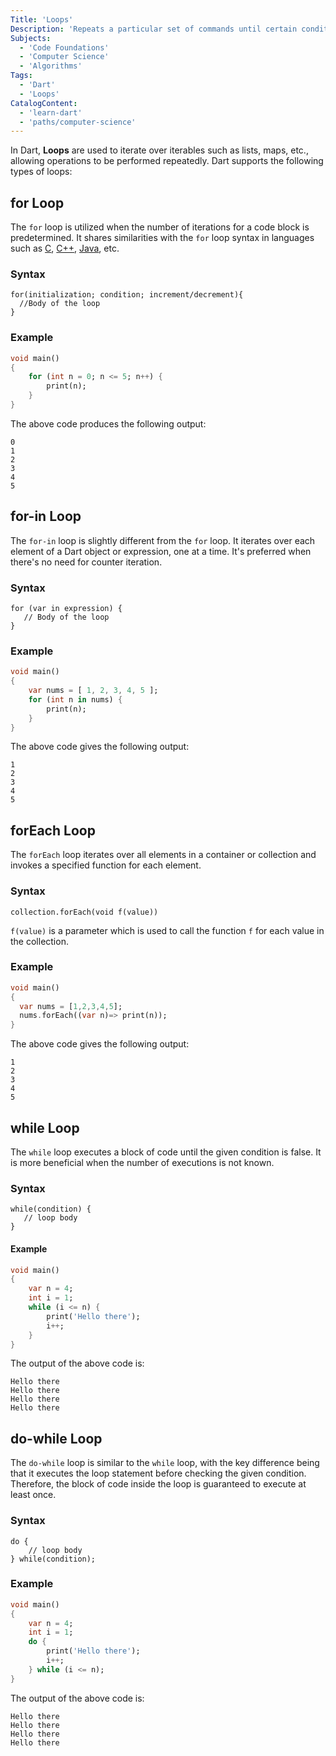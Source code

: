 ```yaml
---
Title: 'Loops'
Description: 'Repeats a particular set of commands until certain conditions are met.'
Subjects:
  - 'Code Foundations'
  - 'Computer Science'
  - 'Algorithms'
Tags:
  - 'Dart'
  - 'Loops'
CatalogContent:
  - 'learn-dart'
  - 'paths/computer-science'
---
```


In Dart, **Loops** are used to iterate over iterables such as lists, maps, etc., allowing operations to be performed repeatedly.
Dart supports the following types of loops:

## for Loop

The `for` loop is utilized when the number of iterations for a code block is predetermined. It shares similarities with the `for` loop syntax in languages such as [C](https://www.codecademy.com/resources/docs/c), [C++](https://www.codecademy.com/resources/docs/cpp), [Java](https://www.codecademy.com/resources/docs/java), etc.

### Syntax

```pseudo
for(initialization; condition; increment/decrement){
  //Body of the loop
}
```

### Example

```dart
void main()
{
    for (int n = 0; n <= 5; n++) {
        print(n);
    }
}
```

The above code produces the following output:

```shell
0
1
2
3
4
5
```

## for-in Loop

The `for-in` loop is slightly different from the `for` loop. It iterates over each element of a Dart object or expression, one at a time. It's preferred when there's no need for counter iteration.

### Syntax

```pseudo
for (var in expression) {
   // Body of the loop
}
```

### Example

```dart
void main()
{
    var nums = [ 1, 2, 3, 4, 5 ];
    for (int n in nums) {
        print(n);
    }
}
```

The above code gives the following output:

```shell
1
2
3
4
5
```

## forEach Loop

The `forEach` loop iterates over all elements in a container or collection and invokes a specified function for each element.

### Syntax

```pseudo
collection.forEach(void f(value))
```

`f(value)` is a parameter which is used to call the function `f` for each value in the collection.

### Example

```dart
void main()
{
  var nums = [1,2,3,4,5];
  nums.forEach((var n)=> print(n));
}
```

The above code gives the following output:

```shell
1
2
3
4
5
```

## while Loop

The `while` loop executes a block of code until the given condition is false. It is more beneficial when the number of executions is not known.

### Syntax

```pseudo
while(condition) {
   // loop body
}
```

#### Example

```dart
void main()
{
    var n = 4;
    int i = 1;
    while (i <= n) {
        print('Hello there');
        i++;
    }
}
```

The output of the above code is:

```shell
Hello there
Hello there
Hello there
Hello there
```

## do-while Loop

The `do-while` loop is similar to the `while` loop, with the key difference being that it executes the loop statement before checking the given condition. Therefore, the block of code inside the loop is guaranteed to execute at least once.

### Syntax

```pseudo
do {
    // loop body
} while(condition);
```

### Example

```dart
void main()
{
    var n = 4;
    int i = 1;
    do {
        print('Hello there');
        i++;
    } while (i <= n);
}
```

The output of the above code is:

```shell
Hello there
Hello there
Hello there
Hello there
```
